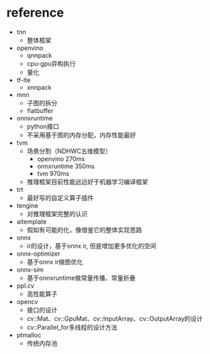 # reference
  + tnn
    + 整体框架
  + openvino
    + qnnpack
    + cpu-gpu异构执行
    + 量化
  + tf-lte
    + xnnpack
  + mnn
    + 子图的拆分
    + flatbuffer
  + onnxruntime
    + python接口
    + 不采用基于图的内存分配，内存性能最好
  + tvm
    + 场景分割（NDHWC五维模型）
      + openvino 270ms
      + onnxruntime 350ms
      + tvm 970ms
    + 推理框架目前性能远远好于机器学习编译框架
  + trt
    + 最好写的自定义算子插件
  + tengine
    + 对推理框架完整的认识
  + aitemplate
    + 假如有可能的化，像借鉴它的整体实现思路
  + onnx
    + ir的设计，基于onnx ir, 但是增加更多优化的空间
  + onnx-optimizer
    + 基于onnx ir做图优化
  + onnx-sim
    + 基于onnxruntime做常量传播、常量折叠
  + ppl.cv
    + 高性能算子
  + opencv
    + 接口的设计
    + cv::Mat、cv::GpuMat、cv::InputArray、cv::OutputArray的设计
    + cv::Parallel_for多线程的设计方法
  + ptmalloc
    + 传统内存池